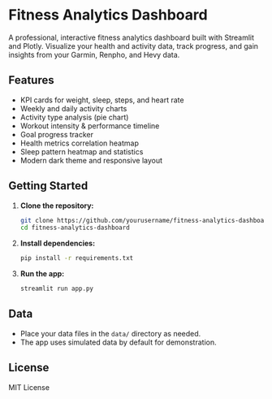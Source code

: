 # Fitness Analytics Dashboard

A professional, interactive fitness analytics dashboard built with Streamlit and Plotly. Visualize your health and activity data, track progress, and gain insights from your Garmin, Renpho, and Hevy data.

## Features
- KPI cards for weight, sleep, steps, and heart rate
- Weekly and daily activity charts
- Activity type analysis (pie chart)
- Workout intensity & performance timeline
- Goal progress tracker
- Health metrics correlation heatmap
- Sleep pattern heatmap and statistics
- Modern dark theme and responsive layout

## Getting Started

1. **Clone the repository:**
   ```bash
   git clone https://github.com/yourusername/fitness-analytics-dashboard.git
   cd fitness-analytics-dashboard
   ```
2. **Install dependencies:**
   ```bash
   pip install -r requirements.txt
   ```
3. **Run the app:**
   ```bash
   streamlit run app.py
   ```

## Data
- Place your data files in the `data/` directory as needed.
- The app uses simulated data by default for demonstration.

## License
MIT License
